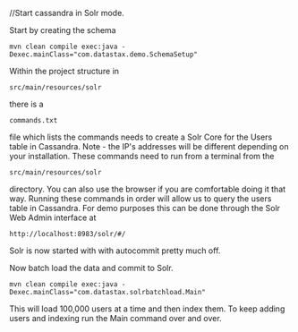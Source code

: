 //Start cassandra in Solr mode. 

Start by creating the schema

    mvn clean compile exec:java -Dexec.mainClass="com.datastax.demo.SchemaSetup"

Within the project structure in 

    src/main/resources/solr 

there is a 

    commands.txt 

file which lists the commands needs to create a Solr Core for the Users table in Cassandra. Note - the IP's addresses will be different depending on your installation. These commands need to run from a terminal from the 

    src/main/resources/solr 

directory. You can also use the browser if you are comfortable doing it that way. Running these commands in order will allow us to query the users table in Cassandra. For demo purposes this can be done through the Solr Web Admin interface at 

    http://localhost:8983/solr/#/

Solr is now started with with autocommit pretty much off. 

Now batch load the data and commit to Solr. 

    mvn clean compile exec:java -Dexec.mainClass="com.datastax.solrbatchload.Main"
    
This will load 100,000 users at a time and then index them. To keep adding users and indexing run the Main command over and over. 
